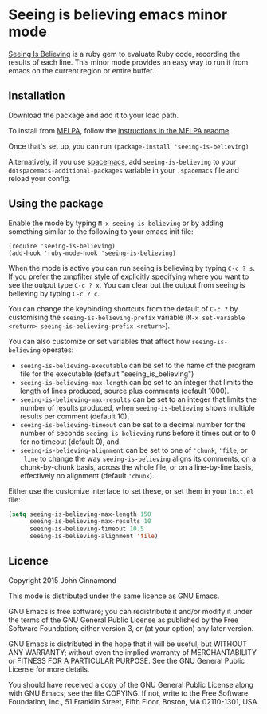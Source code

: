 # Seeing is believing emacs minor mode #

[Seeing Is Believing](https://github.com/JoshCheek/seeing_is_believing)
is a ruby gem to evaluate Ruby code, recording the results of each
line. This minor mode provides an easy way to run it from emacs on the
current region or entire buffer.

## Installation ##

Download the package and add it to your load path.

To install from [MELPA](https://melpa.org/), follow the [instructions in the MELPA readme](https://github.com/melpa/melpa#usage).

Once that's set up, you can run `(package-install 'seeing-is-believing)`

Alternatively, if you use [spacemacs](http://spacemacs.org/), add `seeing-is-believing` to your `dotspacemacs-additional-packages` variable in your `.spacemacs` file and reload your config.

## Using the package ##

Enable the mode by typing `M-x seeing-is-believing` or by adding
something similar to the following to your emacs init file:

```
(require 'seeing-is-believing)
(add-hook 'ruby-mode-hook 'seeing-is-believing)
```

When the mode is active you can run seeing is believing by typing `C-c
? s`. If you prefer the
[xmpfilter](https://rubygems.org/gems/rcodetools/versions/0.8.5.0)
style of explicitly specifying where you want to see the output type
`C-c ? x`. You can clear out the output from seeing is believing by
typing `C-c ? c`.

You can change the keybinding shortcuts from the default of `C-c ?` by
customising the `seeing-is-believing-prefix` variable
(`M-x set-variable <return> seeing-is-believing-prefix <return>`).

You can also customize or set variables that affect how `seeing-is-believing`
operates:

- `seeing-is-believing-executable` can be set to the name of the program file
  for the executable (default "seeing\_is\_believing")
- `seeing-is-believing-max-length` can be set to an integer that limits the
  length of lines produced, source plus comments (default 1000).
- `seeing-is-believing-max-results` can be set to an integer that limits the
  number of results produced, when `seeing-is-believing` shows multiple results
  per comment (default 10),
- `seeing-is-believing-timeout` can be set to a decimal number for the number of
  seconds `seeing-is-believing` runs before it times out or to 0 for no timeout
  (default 0), and
- `seeing-is-believing-alignment` can be set to one of `'chunk`, `'file`, or
  `'line` to change the way `seeing-is-believing` aligns its comments, on a
  chunk-by-chunk basis, across the whole file, or on a line-by-line basis,
  effectively no alignment (default `'chunk`).

Either use the customize interface to set these, or set them in your `init.el`
file:

```lisp
(setq seeing-is-believing-max-length 150
      seeing-is-believing-max-results 10
      seeing-is-believing-timeout 10.5
      seeing-is-believing-alignment 'file)
```

## Licence ##

Copyright 2015 John Cinnamond

This mode is distributed under the same licence as GNU Emacs.

GNU Emacs is free software; you can redistribute it and/or modify
it under the terms of the GNU General Public License as published by
the Free Software Foundation; either version 3, or (at your option)
any later version.

GNU Emacs is distributed in the hope that it will be useful,
but WITHOUT ANY WARRANTY; without even the implied warranty of
MERCHANTABILITY or FITNESS FOR A PARTICULAR PURPOSE.  See the
GNU General Public License for more details.

You should have received a copy of the GNU General Public License
along with GNU Emacs; see the file COPYING.  If not, write to the
Free Software Foundation, Inc., 51 Franklin Street, Fifth Floor,
Boston, MA 02110-1301, USA.

